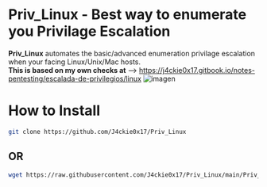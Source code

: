 # Priv_Linux - Best way to enumerate you Privilage Escalation
**Priv_Linux** automates the basic/advanced enumeration privilage escalation when your facing Linux/Unix/Mac hosts.
<br>
**This is based on my own checks at** --> https://j4ckie0x17.gitbook.io/notes-pentesting/escalada-de-privilegios/linux
![imagen](https://github.com/J4ckie0x17/Priv_Linux/assets/98595278/6f97965c-2727-4fa0-afa0-88d5e7956c9c)

# How to Install
```sh
git clone https://github.com/J4ckie0x17/Priv_Linux
```
## OR
```sh
wget https://raw.githubusercontent.com/J4ckie0x17/Priv_Linux/main/Priv_Linux.sh
```
